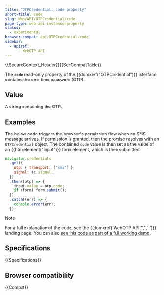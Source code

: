 ```yaml
---
title: "OTPCredential: code property"
short-title: code
slug: Web/API/OTPCredential/code
page-type: web-api-instance-property
status:
  - experimental
browser-compat: api.OTPCredential.code
sidebar:
  - apiref:
      - WebOTP API
---
```


{{SecureContext_Header}}{{SeeCompatTable}}

The **`code`** read-only property of the {{domxref("OTPCredential")}} interface contains the one-time password (OTP).

## Value

A string containing the OTP.

## Examples

The below code triggers the browser's permission flow when an SMS message arrives. If permission is granted, then the promise resolves with an `OTPCredential` object. The contained `code` value is then set as the value of an {{htmlelement("input")}} form element, which is then submitted.

```js
navigator.credentials
  .get({
    otp: { transport: ["sms"] },
    signal: ac.signal,
  })
  .then((otp) => {
    input.value = otp.code;
    if (form) form.submit();
  })
  .catch((err) => {
    console.error(err);
  });
```

> [!NOTE]
> For a full explanation of the code, see the {{domxref('WebOTP API','','',' ')}} landing page. You can also [see this code as part of a full working demo](https://web-otp.glitch.me/).

## Specifications

{{Specifications}}

## Browser compatibility

{{Compat}}
